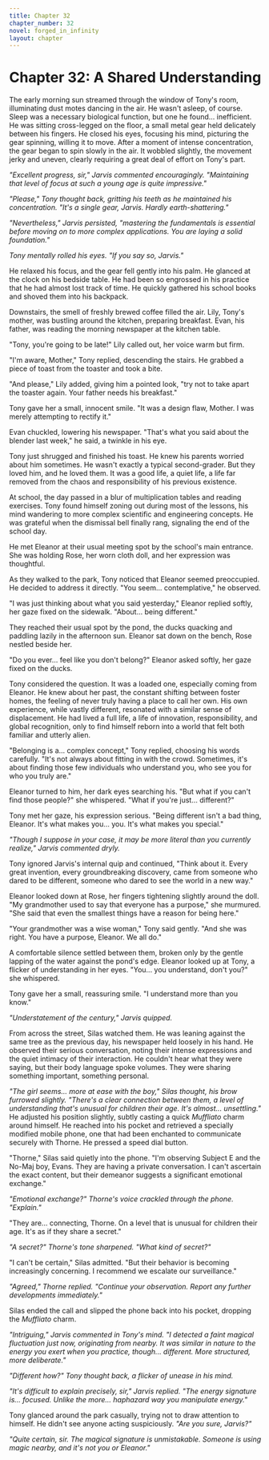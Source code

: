 ```yaml
---
title: Chapter 32
chapter_number: 32
novel: forged_in_infinity
layout: chapter
---
```


# **Chapter 32: A Shared Understanding**

The early morning sun streamed through the window of Tony's room,
illuminating dust motes dancing in the air. He wasn't asleep, of course.
Sleep was a necessary biological function, but one he found...
inefficient. He was sitting cross-legged on the floor, a small metal
gear held delicately between his fingers. He closed his eyes, focusing
his mind, picturing the gear spinning, willing it to move. After a
moment of intense concentration, the gear began to spin slowly in the
air. It wobbled slightly, the movement jerky and uneven, clearly
requiring a great deal of effort on Tony\'s part.

*"Excellent progress, sir," Jarvis commented encouragingly. "Maintaining
that level of focus at such a young age is quite impressive."*

*"Please," Tony thought back, gritting his teeth as he maintained his
concentration. "It's a single gear, Jarvis. Hardly earth-shattering."*

*"Nevertheless," Jarvis persisted, "mastering the fundamentals is
essential before moving on to more complex applications. You are laying
a solid foundation."*

*Tony mentally rolled his eyes. "If you say so, Jarvis."*

He relaxed his focus, and the gear fell gently into his palm. He glanced
at the clock on his bedside table. He had been so engrossed in his
practice that he had almost lost track of time. He quickly gathered his
school books and shoved them into his backpack.

Downstairs, the smell of freshly brewed coffee filled the air. Lily,
Tony's mother, was bustling around the kitchen, preparing breakfast.
Evan, his father, was reading the morning newspaper at the kitchen
table.

"Tony, you're going to be late!" Lily called out, her voice warm but
firm.

"I'm aware, Mother," Tony replied, descending the stairs. He grabbed a
piece of toast from the toaster and took a bite.

"And please," Lily added, giving him a pointed look, "try not to take
apart the toaster again. Your father needs his breakfast."

Tony gave her a small, innocent smile. "It was a design flaw, Mother. I
was merely attempting to rectify it."

Evan chuckled, lowering his newspaper. "That's what you said about the
blender last week," he said, a twinkle in his eye.

Tony just shrugged and finished his toast. He knew his parents worried
about him sometimes. He wasn't exactly a typical second-grader. But they
loved him, and he loved them. It was a good life, a quiet life, a life
far removed from the chaos and responsibility of his previous existence.

At school, the day passed in a blur of multiplication tables and reading
exercises. Tony found himself zoning out during most of the lessons, his
mind wandering to more complex scientific and engineering concepts. He
was grateful when the dismissal bell finally rang, signaling the end of
the school day.

He met Eleanor at their usual meeting spot by the school's main
entrance. She was holding Rose, her worn cloth doll, and her expression
was thoughtful.

As they walked to the park, Tony noticed that Eleanor seemed
preoccupied. He decided to address it directly. "You seem...
contemplative," he observed.

"I was just thinking about what you said yesterday," Eleanor replied
softly, her gaze fixed on the sidewalk. "About... being different."

They reached their usual spot by the pond, the ducks quacking and
paddling lazily in the afternoon sun. Eleanor sat down on the bench,
Rose nestled beside her.

"Do you ever... feel like you don't belong?" Eleanor asked softly, her
gaze fixed on the ducks.

Tony considered the question. It was a loaded one, especially coming
from Eleanor. He knew about her past, the constant shifting between
foster homes, the feeling of never truly having a place to call her own.
His own experience, while vastly different, resonated with a similar
sense of displacement. He had lived a full life, a life of innovation,
responsibility, and global recognition, only to find himself reborn into
a world that felt both familiar and utterly alien.

"Belonging is a... complex concept," Tony replied, choosing his words
carefully. "It's not always about fitting in with the crowd. Sometimes,
it's about finding those few individuals who understand you, who see you
for who you truly are."

Eleanor turned to him, her dark eyes searching his. "But what if you
can't find those people?" she whispered. "What if you're just...
different?"

Tony met her gaze, his expression serious. "Being different isn't a bad
thing, Eleanor. It's what makes you... you. It's what makes you
special."

*"Though I suppose in your case, it may be more literal than you
currently realize," Jarvis commented dryly.*

Tony ignored Jarvis's internal quip and continued, "Think about it.
Every great invention, every groundbreaking discovery, came from someone
who dared to be different, someone who dared to see the world in a new
way."

Eleanor looked down at Rose, her fingers tightening slightly around the
doll. "My grandmother used to say that everyone has a purpose," she
murmured. "She said that even the smallest things have a reason for
being here."

"Your grandmother was a wise woman," Tony said gently. "And she was
right. You have a purpose, Eleanor. We all do."

A comfortable silence settled between them, broken only by the gentle
lapping of the water against the pond's edge. Eleanor looked up at Tony,
a flicker of understanding in her eyes. "You... you understand, don't
you?" she whispered.

Tony gave her a small, reassuring smile. "I understand more than you
know."

*"Understatement of the century," Jarvis quipped.*

From across the street, Silas watched them. He was leaning against the
same tree as the previous day, his newspaper held loosely in his hand.
He observed their serious conversation, noting their intense expressions
and the quiet intimacy of their interaction. He couldn\'t hear what they
were saying, but their body language spoke volumes. They were sharing
something important, something personal.

*"The girl seems... more at ease with the boy," Silas thought, his brow
furrowed slightly. "There's a clear connection between them, a level of
understanding that's unusual for children their age. It's almost...
unsettling."* He adjusted his position slightly, subtly casting a quick
*Muffliato* charm around himself. He reached into his pocket and
retrieved a specially modified mobile phone, one that had been enchanted
to communicate securely with Thorne. He pressed a speed dial button.

"Thorne," Silas said quietly into the phone. "I'm observing Subject E
and the No-Maj boy, Evans. They are having a private conversation. I
can't ascertain the exact content, but their demeanor suggests a
significant emotional exchange."

*"Emotional exchange?" Thorne's voice crackled through the phone.
"Explain."*

"They are... connecting, Thorne. On a level that is unusual for children
their age. It's as if they share a secret."

*"A secret?" Thorne's tone sharpened. "What kind of secret?"*

"I can't be certain," Silas admitted. "But their behavior is becoming
increasingly concerning. I recommend we escalate our surveillance."

*"Agreed," Thorne replied. "Continue your observation. Report any
further developments immediately."*

Silas ended the call and slipped the phone back into his pocket,
dropping the *Muffliato* charm.

*"Intriguing," Jarvis commented in Tony's mind. "I detected a faint
magical fluctuation just now, originating from nearby. It was similar in
nature to the energy you exert when you practice, though... different.
More structured, more deliberate."*

*"Different how?" Tony thought back, a flicker of unease in his mind.*

*"It's difficult to explain precisely, sir," Jarvis replied. "The energy
signature is... focused. Unlike the more... haphazard way you manipulate
energy."*

Tony glanced around the park casually, trying not to draw attention to
himself. He didn't see anyone acting suspiciously. *"Are you sure,
Jarvis?"*

*"Quite certain, sir. The magical signature is unmistakable. Someone is
using magic nearby, and it's not you or Eleanor."*
